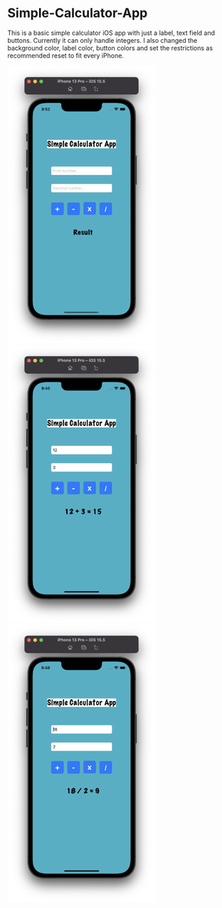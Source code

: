 # Simple-Calculator-App
This is a basic simple calculator iOS app with just a label, text field and buttons. Currently it can only handle integers. I also changed the background color, label color, button colors and set the restrictions as recommended reset to fit every iPhone.

<p float="left">
<img width="333" src="/Udemy-Atil_Samancioglu/Projects/002-CalculatorApp/Screenshots/ss1.png">
<img width="333" src="/Udemy-Atil_Samancioglu/Projects/002-CalculatorApp/Screenshots/ss2.png">
<img width="333" src="/Udemy-Atil_Samancioglu/Projects/002-CalculatorApp/Screenshots/ss3.png">
</p>


